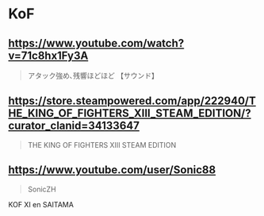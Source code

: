 # KoF

## https://www.youtube.com/watch?v=71c8hx1Fy3A  

> アタック強め､残響ほどほど 【サウンド】

## https://store.steampowered.com/app/222940/THE_KING_OF_FIGHTERS_XIII_STEAM_EDITION/?curator_clanid=34133647

> THE KING OF FIGHTERS XIII STEAM EDITION

## https://www.youtube.com/user/Sonic88

> SonicZH

KOF XI en SAITAMA

